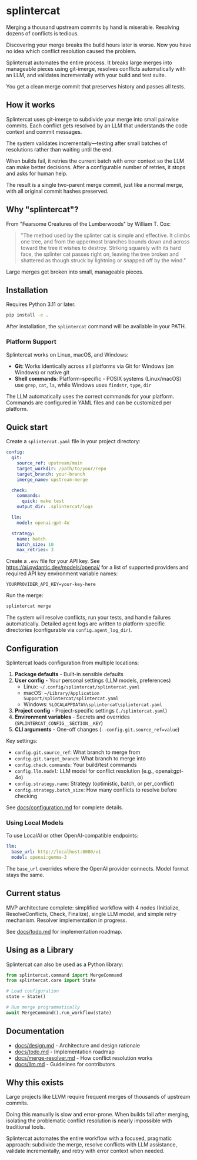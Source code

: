 # splintercat

Merging a thousand upstream commits by hand is miserable. Resolving dozens of conflicts is tedious.

Discovering your merge breaks the build hours later is worse. Now you have no idea which conflict resolution caused the problem.

Splintercat automates the entire process. It breaks large merges into manageable pieces using git-imerge, resolves conflicts automatically with an LLM, and validates incrementally with your build and test suite.

You get a clean merge commit that preserves history and passes all tests.

## How it works

Splintercat uses git-imerge to subdivide your merge into small pairwise commits. Each conflict gets resolved by an LLM that understands the code context and commit messages.

The system validates incrementally—testing after small batches of resolutions rather than waiting until the end.

When builds fail, it retries the current batch with error context so the LLM can make better decisions. After a configurable number of retries, it stops and asks for human help.

The result is a single two-parent merge commit, just like a normal merge, with all original commit hashes preserved.

## Why "splintercat"?

From "Fearsome Creatures of the Lumberwoods" by William T. Cox:

> "The method used by the splinter cat is simple and effective. It climbs one tree, and from the uppermost branches bounds down and across toward the tree it wishes to destroy. Striking squarely with its hard face, the splinter cat passes right on, leaving the tree broken and shattered as though struck by lightning or snapped off by the wind."

Large merges get broken into small, manageable pieces.

## Installation

Requires Python 3.11 or later.

```bash
pip install -e .
```

After installation, the `splintercat` command will be available in your PATH.

### Platform Support

Splintercat works on Linux, macOS, and Windows:

- **Git**: Works identically across all platforms via Git for Windows (on Windows) or native git
- **Shell commands**: Platform-specific - POSIX systems (Linux/macOS) use `grep`, `cat`, `ls`, while Windows uses `findstr`, `type`, `dir`

The LLM automatically uses the correct commands for your platform. Commands are configured in YAML files and can be customized per platform.

## Quick start

Create a `splintercat.yaml` file in your project directory:

```yaml
config:
  git:
    source_ref: upstream/main
    target_workdir: /path/to/your/repo
    target_branch: your-branch
    imerge_name: upstream-merge

  check:
    commands:
      quick: make test
    output_dir: .splintercat/logs

  llm:
    model: openai:gpt-4o

  strategy:
    name: batch
    batch_size: 10
    max_retries: 3
```

Create a `.env` file for your API key.  See https://ai.pydantic.dev/models/openai/ for a list of supported providers and required API key environment variable names:

```
YOURPROVIDER_API_KEY=your-key-here
```

Run the merge:

```bash
splintercat merge
```

The system will resolve conflicts, run your tests, and handle failures automatically. Detailed agent logs are written to platform-specific directories (configurable via `config.agent_log_dir`).

## Configuration

Splintercat loads configuration from multiple locations:

1. **Package defaults** - Built-in sensible defaults
2. **User config** - Your personal settings (LLM models, preferences)
   - Linux: `~/.config/splintercat/splintercat.yaml`
   - macOS: `~/Library/Application Support/splintercat/splintercat.yaml`
   - Windows: `%LOCALAPPDATA%\splintercat\splintercat.yaml`
3. **Project config** - Project-specific settings (`./splintercat.yaml`)
4. **Environment variables** - Secrets and overrides (`SPLINTERCAT_CONFIG__SECTION__KEY`)
5. **CLI arguments** - One-off changes (`--config.git.source_ref=value`)

Key settings:

- `config.git.source_ref`: What branch to merge from
- `config.git.target_branch`: What branch to merge into
- `config.check.commands`: Your build/test commands
- `config.llm.model`: LLM model for conflict resolution (e.g., openai:gpt-4o)
- `config.strategy.name`: Strategy (optimistic, batch, or per_conflict)
- `config.strategy.batch_size`: How many conflicts to resolve before checking

See [docs/configuration.md](docs/configuration.md) for complete details.

### Using Local Models

To use LocalAI or other OpenAI-compatible endpoints:

```yaml
llm:
  base_url: http://localhost:8080/v1
  model: openai:gemma-3
```

The `base_url` overrides where the OpenAI provider connects. Model format stays the same.

## Current status

MVP architecture complete: simplified workflow with 4 nodes (Initialize, ResolveConflicts, Check, Finalize), single LLM model, and simple retry mechanism. Resolver implementation in progress.

See [docs/todo.md](docs/todo.md) for implementation roadmap.

## Using as a Library

Splintercat can also be used as a Python library:

```python
from splintercat.command import MergeCommand
from splintercat.core import State

# Load configuration
state = State()

# Run merge programmatically
await MergeCommand().run_workflow(state)
```

## Documentation

- [docs/design.md](docs/design.md) - Architecture and design rationale
- [docs/todo.md](docs/todo.md) - Implementation roadmap
- [docs/merge-resolver.md](docs/merge-resolver.md) - How conflict resolution works
- [docs/llm.md](docs/llm.md) - Guidelines for contributors

## Why this exists

Large projects like LLVM require frequent merges of thousands of upstream commits.

Doing this manually is slow and error-prone. When builds fail after merging, isolating the problematic conflict resolution is nearly impossible with traditional tools.

Splintercat automates the entire workflow with a focused, pragmatic approach: subdivide the merge, resolve conflicts with LLM assistance, validate incrementally, and retry with error context when needed.
